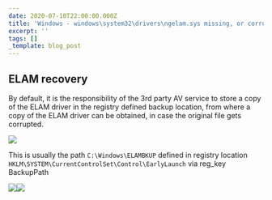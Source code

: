 ```yaml
---
date: 2020-07-10T22:00:00.000Z
title: 'Windows - windows\system32\drivers\ngelam.sys missing, or corrupt'
excerpt: ''
tags: []
_template: blog_post
---
```






## ELAM recovery

By default, it is the responsibility of the 3rd party AV service to store a copy of the ELAM driver in the registry defined backup location, from where a copy of the ELAM driver can be obtained, in case the original file gets corrupted.

![](/images/image-14.png)

This is usually the path `C:\Windows\ELAMBKUP` defined in registry location `HKLM\SYSTEM\CurrentControlSet\Control\EarlyLaunch` via reg_key BackupPath

![](/images/image-15.png)![](/images/ngelam-copy.png)
